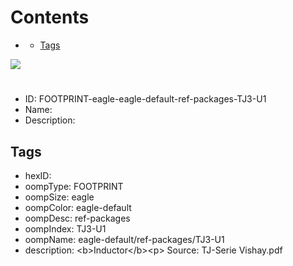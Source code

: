 



Contents
========

* [](#)
	* [Tags](#tags)
  
![][im]
# 

- ID: FOOTPRINT-eagle-eagle-default-ref-packages-TJ3-U1
- Name: 
- Description: 

## Tags

- hexID: 
- oompType: FOOTPRINT
- oompSize: eagle
- oompColor: eagle-default
- oompDesc: ref-packages
- oompIndex: TJ3-U1
- oompName: eagle-default/ref-packages/TJ3-U1
- description: &lt;b&gt;Inductor&lt;/b&gt;&lt;p&gt;&#xD;
Source: TJ-Serie Vishay.pdf



[im]: image.png
